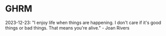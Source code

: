 # GHRM

2023-12-23: "I enjoy life when things are happening. I don't care if it's good things or bad things. That means you're alive." - Joan Rivers
